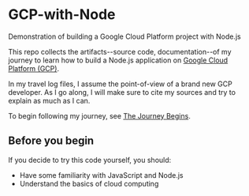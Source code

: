 # GCP-with-Node

Demonstration of building a Google Cloud Platform project with Node.js

This repo collects the artifacts--source code, documentation--of my journey
to learn how to build a Node.js application on
[Google Cloud Platform (GCP)](https://cloud.google.com).

In my travel log files, I assume the point-of-view of a brand new
GCP developer. As I go along, I will make sure to cite my sources and try
to explain as much as I can.

To begin following my journey, see [The Journey Begins](journey/overview.md).

## Before you begin

If you decide to try this code yourself, you should:

  * Have some familiarity with JavaScript and Node.js
  * Understand the basics of cloud computing
